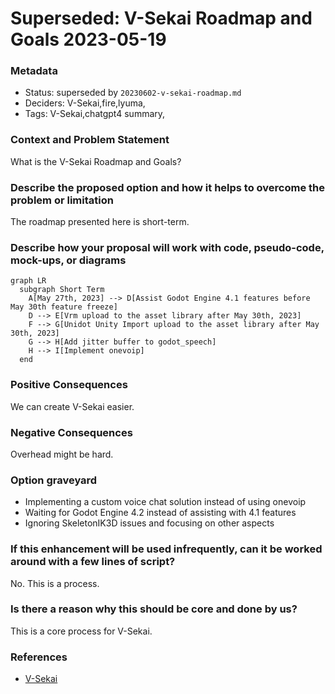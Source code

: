 # Superseded: V-Sekai Roadmap and Goals 2023-05-19

### Metadata

- Status: superseded by `20230602-v-sekai-roadmap.md` <!-- draft | proposed | rejected | accepted | deprecated | superseded by -->
- Deciders: V-Sekai,fire,lyuma,
- Tags: V-Sekai,chatgpt4 summary,

### Context and Problem Statement

What is the V-Sekai Roadmap and Goals?

### Describe the proposed option and how it helps to overcome the problem or limitation

The roadmap presented here is short-term.

### Describe how your proposal will work with code, pseudo-code, mock-ups, or diagrams

```mermaid
graph LR
  subgraph Short Term
    A[May 27th, 2023] --> D[Assist Godot Engine 4.1 features before May 30th feature freeze]
    D --> E[Vrm upload to the asset library after May 30th, 2023]
    F --> G[Unidot Unity Import upload to the asset library after May 30th, 2023]
    G --> H[Add jitter buffer to godot_speech]
    H --> I[Implement onevoip]
  end
```

### Positive Consequences

We can create V-Sekai easier.

### Negative Consequences

Overhead might be hard.

### Option graveyard

- Implementing a custom voice chat solution instead of using onevoip
- Waiting for Godot Engine 4.2 instead of assisting with 4.1 features
- Ignoring SkeletonIK3D issues and focusing on other aspects

### If this enhancement will be used infrequently, can it be worked around with a few lines of script?

No. This is a process.

### Is there a reason why this should be core and done by us?

This is a core process for V-Sekai.

### References

- [V-Sekai](https://v-sekai.org/)
